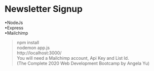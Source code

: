 # Newsletter Signup
•NodeJs  
•Express  
•Mailchimp  
  
>npm install  
>nodemon app.js  
>http://localhost:3000/  
>You will need a Mailchimp account, Api Key and List Id.  
(The Complete 2020 Web Development Bootcamp by Angela Yu)
